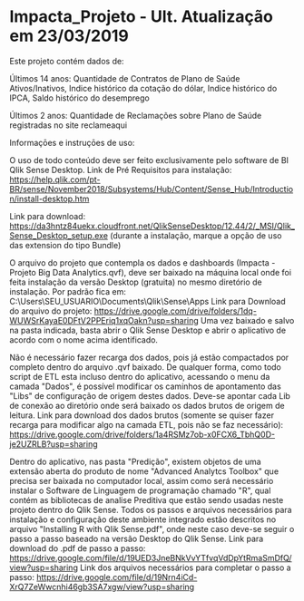 # Impacta_Projeto - Ult. Atualização em 23/03/2019

Este projeto contém dados de:

Últimos 14 anos: Quantidade de Contratos de Plano de Saúde Ativos/Inativos, Indice histórico da cotação do dólar, Indice histórico do IPCA, Saldo histórico do desemprego

Últimos 2 anos: Quantidade de Reclamações sobre Plano de Saúde registradas no site reclameaqui

Informaçōes e instruçōes de uso:

O uso de todo conteúdo deve ser feito exclusivamente pelo software de BI Qlik Sense Desktop. 
Link de Pré Requisitos para instalação: https://help.qlik.com/pt-BR/sense/November2018/Subsystems/Hub/Content/Sense_Hub/Introduction/install-desktop.htm

Link para download: https://da3hntz84uekx.cloudfront.net/QlikSenseDesktop/12.44/2/_MSI/Qlik_Sense_Desktop_setup.exe
(durante a instalação, marque a opção de uso das extension do tipo Bundle)

O arquivo do projeto que contempla os dados e dashboards (Impacta - Projeto Big Data Analytics.qvf), deve ser baixado na máquina local onde foi feita instalação da versão Desktop (gratuita) no mesmo diretório de instalação. Por padrão fica em: C:\Users\SEU_USUARIO\Documents\Qlik\Sense\Apps
Link para Download do arquivo do projeto: https://drive.google.com/drive/folders/1dq-WUWSrKayaE0DFtV2PPEriq1xqOakn?usp=sharing
Uma vez baixado e salvo na pasta indicada, basta abrir o Qlik Sense Desktop e abrir o aplicativo de acordo com o nome acima identificado.

Não é necessário fazer recarga dos dados, pois já estão compactados por completo dentro do arquivo .qvf baixado. De qualquer forma, como todo script de ETL esta incluso dentro do aplicativo, acessando o menu da camada "Dados", é possível modificar os caminhos de apontamento das "Libs" de configuração de origem destes dados. Deve-se apontar cada Lib de conexão ao diretório onde será baixado os dados brutos de origem de leitura.
Link para download dos dados brutos (somente se quiser fazer recarga para modificar algo na camada ETL, pois não se faz necessário): https://drive.google.com/drive/folders/1a4RSMz7ob-x0FCX6_TbhQ0D-je2UZRLB?usp=sharing

Dentro do aplicativo, nas pasta "Predição", existem objetos de uma extensão aberta do produto de nome "Advanced Analytcs Toolbox" que precisa ser baixada no computador local, assim como será necessário instalar o Software de Linguagem de programação chamado "R", qual contém as bibliotecas de analise Preditiva que estão sendo usadas neste projeto dentro do Qlik Sense. Todos os passos e arquivos necessários para instalação e configuração deste ambiente integrado estão descritos no arquivo "Installing R with Qlik Sense.pdf", onde neste caso deve-se seguir o passo a passo baseado na versão Desktop do Qlik Sense.
Link para download do .pdf de passo a passo: https://drive.google.com/file/d/19UED3JneBNkVvYTfvqVdDpYtRmaSmDfQ/view?usp=sharing
Link dos arquivos necessários para completar o passo a passo: https://drive.google.com/file/d/19Nrn4iCd-XrQ7ZeWwcnhi46gb3SA7xgw/view?usp=sharing
